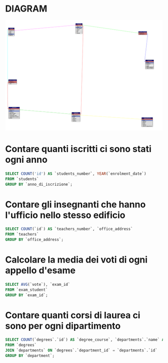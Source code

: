 # DIAGRAM

![Diagram](diagram.png)

# Contare quanti iscritti ci sono stati ogni anno
```sql
SELECT COUNT('id') AS `students_number`, YEAR(`enrolment_date`)
FROM `students`
GROUP BY `anno_di_iscrizione`;
```
# Contare gli insegnanti che hanno l'ufficio nello stesso edificio
```sql
SELECT COUNT(`id`) AS `teachers_number`, `office_address`
FROM `teachers`
GROUP BY `office_address`;
```
# Calcolare la media dei voti di ogni appello d'esame
```sql
SELECT AVG(`vote`), `exam_id`
FROM `exam_student`
GROUP BY `exam_id`;
```
# Contare quanti corsi di laurea ci sono per ogni dipartimento
```sql
SELECT COUNT(`degrees`.`id`) AS `degree_course`, `departments`.`name` AS `department`
FROM `degrees`
JOIN `departments` ON `degrees`.`department_id` = `departments`.`id`
GROUP BY `department`;
```
